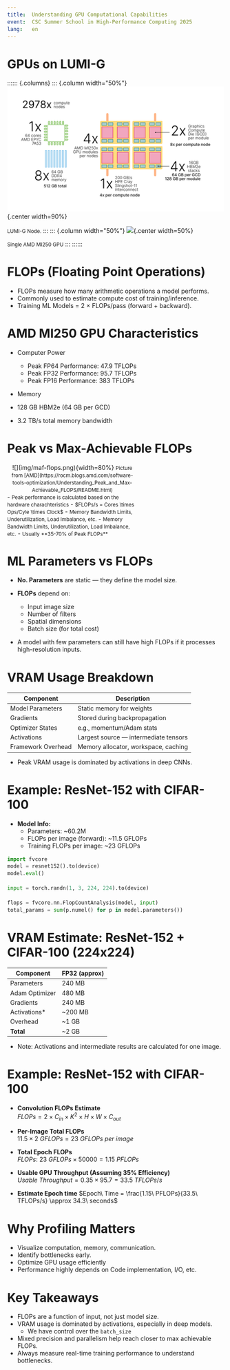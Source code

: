 ```yaml
---
title:  Understanding GPU Computational Capabilities
event:  CSC Summer School in High-Performance Computing 2025
lang:   en
---
```


# GPUs on LUMI-G

:::::: {.columns}
::: {.column width="50%"}
![](img/lumi-g.svg){.center width=90%}

<small>LUMI-G Node.</small>
:::
::: {.column width="50%"}
![](img/amd-mi250.avif){.center width=50%}

<small>Single AMD MI250 GPU</small>
:::
::::::

# FLOPs (Floating Point Operations)

- FLOPs measure how many arithmetic operations a model performs.
- Commonly used to estimate compute cost of training/inference.
- Training ML Models = 2 × FLOPs/pass (forward + backward).

# AMD MI250 GPU Characteristics
- Computer Power
    - Peak FP64 Performance: 47.9 TFLOPs
    - Peak FP32 Performance: 95.7 TFLOPs
    - Peak FP16 Performance: 383 TFLOPs

- Memory
- 128 GB HBM2e (64 GB per GCD)
- 3.2 TB/s total memory bandwidth

# Peak vs Max-Achievable FLOPs
<div class="column"  style="width:60%; text-align: center;">
  ![](img/maf-flops.png){width=80%}
  <small>Picture from [AMD](https://rocm.blogs.amd.com/software-tools-optimization/Understanding_Peak_and_Max-Achievable_FLOPS/README.html)</small>
</div>
<div class="column"  style="width:60%">
  - <small>Peak performance is calculated based on the hardware charachteristics</small>
  - <small>$FLOPs/s = Cores \times Ops/Cyle \times Clock$</small>
  - <small>Memory Bandwidth Limits, Underutilization, Load Imbalance, etc.</small>
  - <small>Memory Bandwidth Limits, Underutilization, Load Imbalance, etc.</small>
  - <small>Usually **35-70% of Peak FLOPs**</small>
</div>

# ML Parameters vs FLOPs

- **No. Parameters** are static — they define the model size.
- **FLOPs** depend on:
    - Input image size
    - Number of filters
    - Spatial dimensions
    - Batch size (for total cost)

- A model with few parameters can still have high FLOPs if it processes high-resolution inputs.

# VRAM Usage Breakdown

| Component            | Description                                  |
|---------------------|----------------------------------------------|
| Model Parameters     | Static memory for weights                    |
| Gradients            | Stored during backpropagation                |
| Optimizer States     | e.g., momentum/Adam stats                    |
| Activations          | Largest source — intermediate tensors        |
| Framework Overhead   | Memory allocator, workspace, caching         |

- Peak VRAM usage is dominated by activations in deep CNNs.

# Example: ResNet-152 with CIFAR-100

- **Model Info:**
    - Parameters: ~60.2M
    - FLOPs per image (forward): ~11.5 GFLOPs
    - Training FLOPs per image: ~23 GFLOPs

```python
import fvcore
model = resnet152().to(device)
model.eval()

input = torch.randn(1, 3, 224, 224).to(device)

flops = fvcore.nn.FlopCountAnalysis(model, input)
total_params = sum(p.numel() for p in model.parameters())
```

# VRAM Estimate: ResNet-152 + CIFAR-100 (224x224)

| Component          | FP32 (approx) |
|-------------------|---------------|
| Parameters         | 240 MB        |
| Adam  Optimizer    | 480 MB        |
| Gradients          | 240 MB        |
| Activations*       | ~200 MB       |
| Overhead           | ~1 GB         |
| **Total**          | ~2 GB         |

- Note: Activations and intermediate results are calculated for one image.

# Example: ResNet-152 with CIFAR-100

- **Convolution FLOPs Estimate**  
$FLOPs = 2 \times C_{in} \times K^2 \times H \times W \times C_{out}$

- **Per-Image Total FLOPs**  
$11.5 \times 2\ GFLOPs = 23\ GFLOPs\ per\ image$

- **Total Epoch FLOPs**  
$FLOPs:\ 23\ GFLOPs \times 50000 = 1.15\ PFLOPs$


- **Usable GPU Throughput (Assuming 35% Efficiency)**  
$Usable\ Throughput = 0.35 \times 95.7 = 33.5\ TFLOPs/s$


- **Estimate Epoch time**
$Epoch\ Time = \frac{1.15\ PFLOPs}{33.5\ TFLOPs/s} \approx 34.3\ seconds$


# Why Profiling Matters

- Visualize computation, memory, communication.
- Identify bottlenecks early.
- Optimize GPU usage efficiently
- Performance highly depends on Code implementation, I/O, etc.

# Key Takeaways

- FLOPs are a function of input, not just model size.
- VRAM usage is dominated by activations, especially in deep models. 
  - We have control over the `batch_size`
- Mixed precision and parallelism help reach closer to max achievable FLOPs.
- Always measure real-time training performance to understand bottlenecks.
